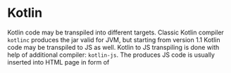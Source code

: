 # Kotlin

Kotlin code may be transpiled into different targets. Classic Kotlin compiler <code>kotlinc</code> produces the jar valid for JVM, but starting from version 1.1 Kotlin code may be transpiled to JS as well. Kotlin to JS transpiling is done with help of additional compiler: <code>kotlin-js</code>. The produces JS code is usually inserted into HTML page in form of <script> tags and executed as natural JavaScript.
  
The following gradle targets JS by utilizing <code>kotlin2js</code> plugin:
``` gradle
buildscript {
    ext.kotlin_version = '1.3.10'
}
plugins {
    id 'kotlin2js' version '1.3.0'
}

repositories {
    mavenCentral()
}

dependencies {
    implementation "org.jetbrains.kotlin:kotlin-stdlib-js:$kotlin_version"
}
```

Just build the project with defaulf file structure as

<code>$ gradle</code>

and observe produced <code>build</code> directory.

Under this directory <code>build/classes/kotlin/main</code> you'll find the JS file with a name corresponding to your project. For out simple Kotlin input, the produced JS looks like:
``` javascript
if (typeof kotlin === 'undefined') {
  throw new Error("Error loading module 'kgjs'. Its dependency 'kotlin' was not found. Please, check whether 'kotlin' is loaded prior to 'kgjs'.");
}
var kgjs = function (_, Kotlin) {
  'use strict';
  var println = Kotlin.kotlin.io.println_s8jyv4$;
  function main(args) {
    var message = 'Hello Kotlin!';
    println(message);
  }
  _.main_kand9s$ = main;
  main([]);
  Kotlin.defineModule('kgjs', _);
  return _;
}(typeof kgjs === 'undefined' ? {} : kgjs, kotlin);
```
In an additional produced diretory (<code>build/classes/kotlin/main/lib</code>) there is <code>kotlin.js</code> file that is Kotlin Runtime to JS. Both files needs to be included in HTML:
``` html
<script type="text/javascript" src="out/production/kjs/lib/kotlin.js"></script>
<script type="text/javascript" src="out/production/kjs/kjs.js"></script>
```

Let's modify our gradle to target JVM from the same Kotlin code:
``` gradle
buildscript {
    ext.kotlin_version = '1.3.10'
    repositories {
        mavenCentral()
    }
    dependencies {
        classpath "org.jetbrains.kotlin:kotlin-gradle-plugin:$kotlin_version"
    }
}

apply plugin: 'kotlin'
apply plugin: 'application'

mainClassName = 'demo.MainKt'

jar {
    manifest {
        attributes 'Main-Class': 'demo.MainKt'
    }

    // This line of code recursively collects and copies all of a project's files
    // and adds them to the JAR itself. One can extend this task, to skip certain
    // files or particular types at will
    from { configurations.compile.collect { it.isDirectory() ? it : zipTree(it) } }
}

//task wrapper(type: Wrapper) {
//    gradleVersion = "4.10.2"
//}
```
When you run <code>$ gradle clean build</code> this time, under <build> directory you'll find another output. <code>MainKt.class</code> is produced this time that is valid java output, but most important artifact produced there is <code><project_name>.jar</code> file that is valid for usual Java invocation:

<code>java -jar <project_name>.jar


